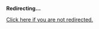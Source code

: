 <!DOCTYPE html>
<html>
<head>
<title>Redirecting...</title>
<link rel="canonical" href="http://mstksg.github.com/inCode/entry/looking-forward-a-doctorate-program.md"/>
<meta http-equiv="content-type" content="text/html; charset=utf-8" />
<meta http-equiv="refresh" content="0; url=#{destination_path}" />
</head>
<body>
  <p><strong>Redirecting...</strong></p>
  <p><a href='http://mstksg.github.com/inCode/entry/looking-forward-a-doctorate-program.md'>Click here if you are not redirected.</a></p>
  <script>
    document.location.href = "http://mstksg.github.com/inCode/entry/looking-forward-a-doctorate-program.md";
  </script>
</body>
</html>
